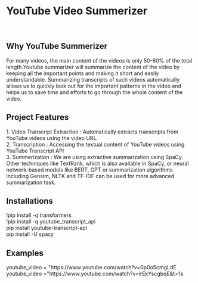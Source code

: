 <h1> YouTube Video Summerizer </h1> <br>
 
<h2> Why YouTube Summerizer </h2>
For many videos, the main content of the videos is only 50-60% of the total length.Youtube summarizer will summarize the content of the video by keeping all the important points and making it short and easily understandable. Summarizing transcripts of such videos automatically allows us to quickly look out for the important patterns in the video and helps us to save time and efforts to go through the whole content of the video.

<h2> Project Features </h2>
1. Video Transcript Extraction : Automatically extracts transcripts from YouTube videos using the video URL.<br>
2. Transcription : Accessing the textual content of YouTube videos using YouTube Transcript API <br>
3. Summerization : We are using extractive summarization using SpaCy. Other techniques like TextRank, which is also available in SpaCy, or neural network-based models like BERT, GPT or summarization algorithms including Gensim, NLTK and TF-IDF can be used for more advanced summarization task. <br>

<h2> Installations </h2>
!pip install -q transformers </br> 
!pip install -q youtube_transcript_api </br>
pip install youtube-transcript-api </br>
pip install -U spacy </br>
 

<h2> Examples </h2>
 youtube_video = "https://www.youtube.com/watch?v=0p0o5cmgLdE </br>
 youtube_video ="https://www.youtube.com/watch?v=lrEkYscgbqE&t=1s </br>
